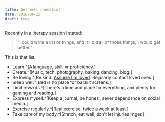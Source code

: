 ```yaml
---
title: Get well checklist
date: 2018-06-15
draft: true
---
```


Recently in a therapy session I stated:

> "I could write a list of things, and if I did all of those things, I would get better."

This is that list.

- Learn.^[A language, skill, or proficiency.]
- Create.^[Music, tech, photography, baking, dancing, blog.]
- Be loving.^[Be kind. [Assume I'm loved](/note/assume-love). Regularly contact loved ones.]
- Sleep well.^[Bed is no place for backlit screens.]
- Limit rewards.^[There's a time and place for everything, and plenty for gaming and reading.]
- Express myself.^[Keep a journal, be honest, sever dependence on social media.]
- Exercise regularly.^[Real exercise, twice a week at least.]
- Take care of my body.^[Stretch, eat well, don't let injuries linger.]

